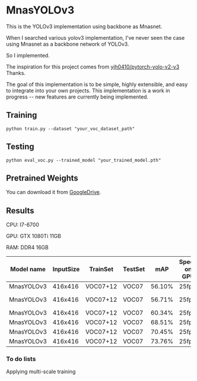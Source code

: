 # MnasYOLOv3

This is the YOLOv3 implementation using backbone as Mnasnet.

When I searched various yolov3 implementation, I've never seen the case using Mnasnet as a backbone network of YOLOv3.

So I implemented.

The inspiration for this project comes from [yjh0410/pytorch-yolo-v2-v3](https://github.com/yjh0410/pytorch-yolo-v2-v3) Thanks.

The goal of this implementation is to be simple, highly extensible, and easy to integrate into your own projects. This implementation is a work in progress -- new features are currently being implemented.

## Training

```
python train.py --dataset "your_voc_dataset_path"
```

## Testing

```
python eval_voc.py --trained_model "your_trained_model.pth"
```

## Pretrained Weights

You can download it from [GoogleDrive](https://drive.google.com/open?id=10FFEoagSBTDfwCDz1F2i5t3q-SFtfvmB).

## Results

CPU: I7-6700

GPU: GTX 1080Ti 11GB

RAM: DDR4 16GB

| Model name | InputSize | TrainSet | TestSet | mAP | Speed on GPU| Speed on CPU |Augmentation |
| ----- | ------ | ------ | ------ | ----- | ----- | ----- | ----- |
| MnasYOLOv3| 416x416 | VOC07+12 | VOC07 | 56.10% | 25fps | 2fps|NONE|
| MnasYOLOv3| 416x416 | VOC07+12 | VOC07 | 56.71% | 25fps | 2fps|+PhotometricNoise(Adding Noise to HSV Image)|
| MnasYOLOv3| 416x416 | VOC07+12 | VOC07 | 60.34% | 25fps | 2fps|+Horizontal Flipping|
| MnasYOLOv3| 416x416 | VOC07+12 | VOC07 | 68.51% | 25fps | 2fps|+Random Translation|
| MnasYOLOv3| 416x416 | VOC07+12 | VOC07 | 70.45% | 25fps | 2fps|+Random Scale|
| MnasYOLOv3| 416x416 | VOC07+12 | VOC07 | 73.76% | 25fps | 2fps|+Random Crop|

### To do lists

Applying multi-scale training


